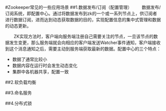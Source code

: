 #Zookeeper常见的一些应用场景
##1.数据发布/订阅（配置管理）
　　数据发布/订阅系统，即配置中心。通过将数据发布到zk的一个或一系列节点上，供订阅者进行数据订阅，进而达到动态获取数据的目的，实现配置信息的集中式管理和数据的动态更新。  

　　ZK实现方法时，客户端向服务端注册自己需要关注的节点，一旦该节点的数据发生变更，那么服务端就会向相应的客户端发送Watcher事件通知，客户端接收到这个消息通知之后，需要主动到服务端获取最新的数据。配置中心的三个特点：  

  * 数据了通常比较小  
  * 数据内容在运行时会发生动态变化  
  * 集群中各机器共享，配置一致  



##2.软负载均衡

##3.命名服务

##4.分布式锁
